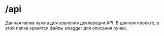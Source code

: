 # /api
Данная папка нужна для хранения декларации API.
В данном проекте, в этой папке хранятся файлы swagger для описания ручек.
